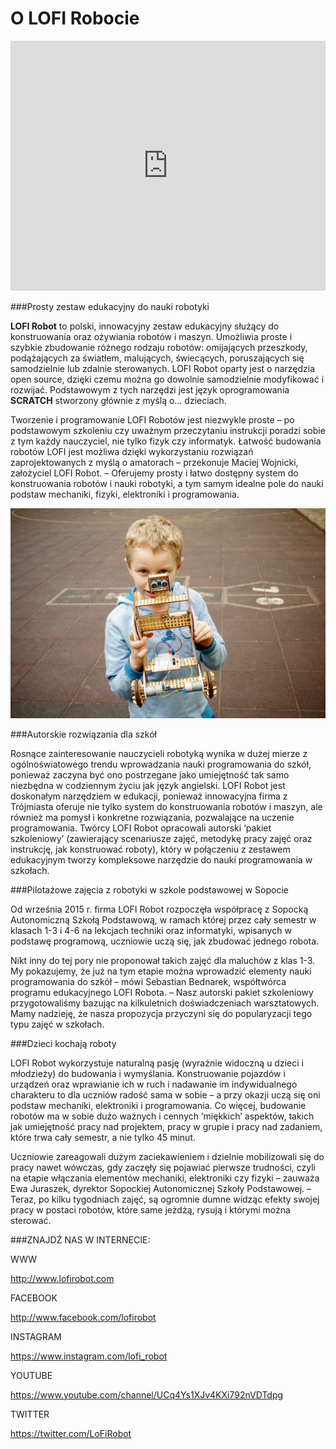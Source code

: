 # O LOFI Robocie
<iframe width="100%" height="400" src="https://www.youtube.com/embed/jRFciX6ys6A?rel=0" frameborder="0" allowfullscreen></iframe>

###Prosty zestaw edukacyjny do nauki robotyki

**LOFI Robot** to polski, innowacyjny zestaw edukacyjny służący do konstruowania oraz ożywiania robotów i maszyn. Umożliwia proste i szybkie zbudowanie różnego rodzaju robotów: omijających przeszkody, podążających za światłem, malujących, świecących, poruszających się samodzielnie lub zdalnie sterowanych. LOFI Robot oparty jest o narzędzia open source, dzięki czemu można go dowolnie samodzielnie modyfikować i rozwijać. Podstawowym z tych narzędzi jest język oprogramowania **SCRATCH** stworzony głównie z myślą o… dzieciach.

Tworzenie i programowanie LOFI Robotów jest niezwykle proste – po podstawowym szkoleniu czy uważnym przeczytaniu instrukcji poradzi sobie z tym każdy nauczyciel, nie tylko fizyk czy informatyk. Łatwość budowania robotów LOFI jest możliwa dzięki wykorzystaniu rozwiązań zaprojektowanych z myślą o amatorach – przekonuje Maciej Wojnicki, założyciel LOFI Robot. – Oferujemy prosty i łatwo dostępny system do konstruowania robotów i nauki robotyki, a tym samym idealne pole do nauki podstaw mechaniki, fizyki, elektroniki i programowania.

![](IMGP3336.jpg)

###Autorskie rozwiązania dla szkół

Rosnące zainteresowanie nauczycieli robotyką wynika w dużej mierze z ogólnoświatowego trendu wprowadzania nauki programowania do szkół, ponieważ zaczyna być ono postrzegane jako umiejętność tak samo niezbędna w codziennym życiu jak język angielski. LOFI Robot jest doskonałym narzędziem w edukacji, ponieważ innowacyjna firma z Trójmiasta oferuje nie tylko system do konstruowania robotów i maszyn, ale również ma pomysł i konkretne rozwiązania, pozwalające na uczenie programowania. Twórcy LOFI Robot opracowali autorski ‘pakiet szkoleniowy’ (zawierający scenariusze zajęć, metodykę pracy zajęć oraz instrukcję, jak konstruować roboty), który w połączeniu z zestawem edukacyjnym tworzy kompleksowe narzędzie do nauki programowania w szkołach.

###Pilotażowe zajęcia z robotyki w szkole podstawowej w Sopocie

Od września 2015 r. firma LOFI Robot rozpoczęła współpracę z Sopocką Autonomiczną Szkołą Podstawową, w ramach której przez cały semestr w klasach 1-3 i 4-6 na lekcjach techniki oraz informatyki, wpisanych w podstawę programową, uczniowie uczą się, jak zbudować jednego robota.

Nikt inny do tej pory nie proponował takich zajęć dla maluchów z klas 1-3. My pokazujemy, że już na tym etapie można wprowadzić elementy nauki programowania do szkół – mówi Sebastian Bednarek, współtwórca programu edukacyjnego LOFI Robota. – Nasz autorski pakiet szkoleniowy przygotowaliśmy bazując na kilkuletnich doświadczeniach warsztatowych. Mamy nadzieję, że nasza propozycja przyczyni się do popularyzacji tego typu zajęć w szkołach.

###Dzieci kochają roboty

LOFI Robot wykorzystuje naturalną pasję (wyraźnie widoczną u dzieci i młodzieży) do budowania i wymyślania. Konstruowanie pojazdów i urządzeń oraz wprawianie ich w ruch i nadawanie im indywidualnego charakteru to dla uczniów radość sama w sobie – a przy okazji uczą się oni podstaw mechaniki, elektroniki i programowania. Co więcej, budowanie robotów ma w sobie dużo ważnych i cennych ‘miękkich’ aspektów, takich jak umiejętność pracy nad projektem, pracy w grupie i pracy nad zadaniem, które trwa cały semestr, a nie tylko 45 minut.

Uczniowie zareagowali dużym zaciekawieniem i dzielnie mobilizowali się do pracy nawet wówczas, gdy zaczęły się pojawiać pierwsze trudności, czyli na etapie włączania elementów mechaniki, elektroniki czy fizyki – zauważa Ewa Juraszek, dyrektor Sopockiej Autonomicznej Szkoły Podstawowej. – Teraz, po kilku tygodniach zajęć, są ogromnie dumne widząc efekty swojej pracy w postaci robotów, które same jeżdżą, rysują i którymi można sterować.







###ZNAJDŹ NAS W INTERNECIE:

WWW

http://www.lofirobot.com

FACEBOOK

http://www.facebook.com/lofirobot

INSTAGRAM

https://www.instagram.com/lofi_robot

YOUTUBE

https://www.youtube.com/channel/UCq4Ys1XJv4KXi792nVDTdpg

TWITTER

https://twitter.com/LoFiRobot

